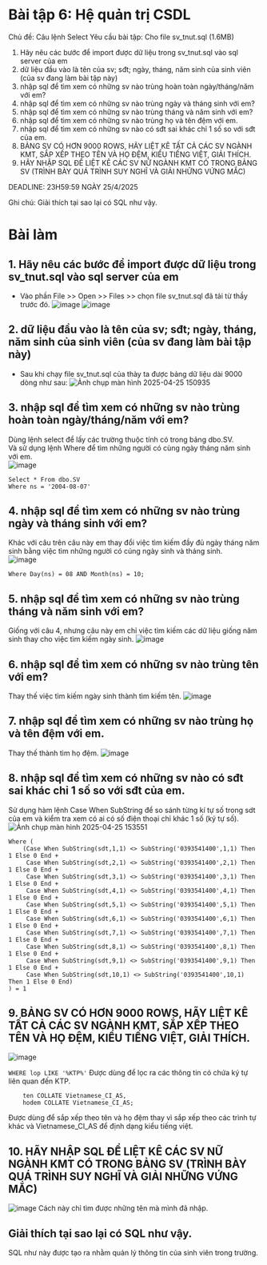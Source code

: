 
# Bài tập 6: Hệ quản trị CSDL
Chủ đề: Câu lệnh Select
Yêu cầu bài tập: 
Cho file sv_tnut.sql (1.6MB)
1. Hãy nêu các bước để import được dữ liệu trong sv_tnut.sql vào sql server của em
2. dữ liệu đầu vào là tên của sv; sđt; ngày, tháng, năm sinh của sinh viên (của sv đang làm bài tập này)
3. nhập sql để tìm xem có những sv nào trùng hoàn toàn ngày/tháng/năm với em?
4. nhập sql để tìm xem có những sv nào trùng ngày và tháng sinh với em?
5. nhập sql để tìm xem có những sv nào trùng tháng và năm sinh với em?
7. nhập sql để tìm xem có những sv nào trùng họ và tên đệm với em.
8. nhập sql để tìm xem có những sv nào có sđt sai khác chỉ 1 số so với sđt của em.
9. BẢNG SV CÓ HƠN 9000 ROWS, HÃY LIỆT KÊ TẤT CẢ CÁC SV NGÀNH KMT, SẮP XẾP THEO TÊN VÀ HỌ ĐỆM, KIỂU TIẾNG  VIỆT, GIẢI THÍCH.
10. HÃY NHẬP SQL ĐỂ LIỆT KÊ CÁC SV NỮ NGÀNH KMT CÓ TRONG BẢNG SV (TRÌNH BÀY QUÁ TRÌNH SUY NGHĨ VÀ GIẢI NHỮNG VỨNG MẮC)

DEADLINE: 23H59:59 NGÀY 25/4/2025

Ghi chú: Giải thích tại sao lại có SQL như vậy.
# Bài làm
## 1. Hãy nêu các bước để import được dữ liệu trong sv_tnut.sql vào sql server của em
- Vào phần File >> Open >> Files >> chọn file sv_tnut.sql đã tải từ thầy trước đó.
  ![image](https://github.com/user-attachments/assets/92e84eb2-2cac-40e1-9c99-cfaa21b5abbe)
  ![image](https://github.com/user-attachments/assets/486852d0-f858-46b3-b687-a5ee88049dda)
## 2. dữ liệu đầu vào là tên của sv; sđt; ngày, tháng, năm sinh của sinh viên (của sv đang làm bài tập này)
- Sau khi chạy file sv_tnut.sql của thày ta được bảng dữ liệu dài 9000 dòng như sau:
  ![Ảnh chụp màn hình 2025-04-25 150935](https://github.com/user-attachments/assets/754f710d-1aef-4d8e-9755-d7a8eab9607f)
## 3. nhập sql để tìm xem có những sv nào trùng hoàn toàn ngày/tháng/năm với em? 
Dùng lệnh select để lấy các trường thuộc tính có trong bảng dbo.SV.  
Và sử dụng lệnh Where để tìm những người có cùng ngày tháng năm sinh với em.  
![image](https://github.com/user-attachments/assets/59d78f31-34ef-4555-8dd8-fcecb5f42fba)  
```
Select * From dbo.SV
Where ns = '2004-08-07'
```
## 4. nhập sql để tìm xem có những sv nào trùng ngày và tháng sinh với em? 
Khác với câu trên câu này em thay đổi việc tìm kiếm đầy đủ ngày tháng năm sinh bằng việc tìm những người có cúng ngày sinh và tháng sinh.  
![image](https://github.com/user-attachments/assets/e916cfcf-5ee5-490b-bcdf-e1e922893b28)
```
Where Day(ns) = 08 AND Month(ns) = 10;
```
## 5. nhập sql để tìm xem có những sv nào trùng tháng và năm sinh với em?  
Giống với câu 4, nhưng câu này em chỉ việc tìm kiếm các dữ liệu giống năm sinh thay cho việc tìm kiếm ngày sinh. 
![image](https://github.com/user-attachments/assets/7b240add-5ad6-4338-aaf7-1a41b4f814d9)
## 6. nhập sql để tìm xem có những sv nào trùng tên với em? 
Thay thế việc tìm kiếm ngày sinh thành tìm kiếm tên.
![image](https://github.com/user-attachments/assets/c830df22-1d2f-49b9-b4bd-64e5a3547321)  
## 7. nhập sql để tìm xem có những sv nào trùng họ và tên đệm với em.  
Thay thế thành tìm họ đệm.
![image](https://github.com/user-attachments/assets/ce15f617-3aa5-45c1-9fc9-80036dc6b28c)
## 8. nhập sql để tìm xem có những sv nào có sđt sai khác chỉ 1 số so với sđt của em.  
Sử dụng hàm lệnh Case When SubString để so sánh từng kí tự số trong sdt của em và kiểm tra xem có ai có số điện thoại chỉ khác 1 số (ký tự số).
![Ảnh chụp màn hình 2025-04-25 153551](https://github.com/user-attachments/assets/3b50f6c4-eb2c-4061-acab-ed0804fb12d5)
```
Where (
    (Case When SubString(sdt,1,1) <> SubString('0393541400',1,1) Then 1 Else 0 End +
     Case When SubString(sdt,2,1) <> SubString('0393541400',2,1) Then 1 Else 0 End +
     Case When SubString(sdt,3,1) <> SubString('0393541400',3,1) Then 1 Else 0 End +
     Case When SubString(sdt,4,1) <> SubString('0393541400',4,1) Then 1 Else 0 End +
     Case When SubString(sdt,5,1) <> SubString('0393541400',5,1) Then 1 Else 0 End +
     Case When SubString(sdt,6,1) <> SubString('0393541400',6,1) Then 1 Else 0 End +
     Case When SubString(sdt,7,1) <> SubString('0393541400',7,1) Then 1 Else 0 End +
     Case When SubString(sdt,8,1) <> SubString('0393541400',8,1) Then 1 Else 0 End +
     Case When SubString(sdt,9,1) <> SubString('0393541400',9,1) Then 1 Else 0 End +
     Case When SubString(sdt,10,1) <> SubString('0393541400',10,1) Then 1 Else 0 End)
) = 1
```
## 9. BẢNG SV CÓ HƠN 9000 ROWS, HÃY LIỆT KÊ TẤT CẢ CÁC SV NGÀNH KMT, SẮP XẾP THEO TÊN VÀ HỌ ĐỆM, KIỂU TIẾNG  VIỆT, GIẢI THÍCH.
![image](https://github.com/user-attachments/assets/1cf9db58-bbfb-4f63-818c-bcc192e80152)

``` WHERE lop LIKE '%KTP%' ```
Được dùng để lọc ra các thông tin có chứa ký tự liên quan đến KTP.
```ORDER BY 
    ten COLLATE Vietnamese_CI_AS, 
    hodem COLLATE Vietnamese_CI_AS; 
```
Được dùng để sắp xếp theo tên và họ đệm thay vì sắp xếp theo các trình tự khác và Vietnamese_CI_AS để định dạng kiểu tiếng việt.
## 10. HÃY NHẬP SQL ĐỂ LIỆT KÊ CÁC SV NỮ NGÀNH KMT CÓ TRONG BẢNG SV (TRÌNH BÀY QUÁ TRÌNH SUY NGHĨ VÀ GIẢI NHỮNG VỨNG MẮC)
![image](https://github.com/user-attachments/assets/11cd2a1d-d70c-472b-a1e1-d46ada49f951)
Cách này chỉ tìm được những tên mà mình đã nhập.
## Giải thích tại sao lại có SQL như vậy.  
SQL như này được tạo ra nhằm quản lý thông tin của sinh viên trong trường.






